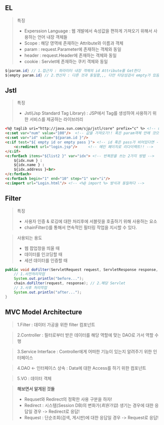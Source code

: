 ## EL

> 특징
>* Experssion Language : 웹 개발에서 속성값을 편하게 가져오기 위해서 사용하는 언어
> 내장 객체들
>* Scope : 해당 영역에 존재하는 Attribute와 이름과 객체
>* param : request.Parameter에 존재하는 객체와 동일
>* header : request.Header에 존재하는 객체와 동일
>* cookie : Servlet에 존재하는 쿠키 객체와 동일
```java
${param.id} // 1.접근자 : 파라미터 내장 객체의 id Attribute를 Get한다
${empty param.id} // 2.연산자 : 다른 것과 동일함,,, 다만 타당섬검사 empty가 있음 => param.id가 있으면 false, 객체 없으면 true
```

## Jstl

> 특징
>* Jstl(Jsp Standard Tag Library) : JSP에서 Tag를 생성하여 사용하기 위한 서비스를 제공하는 라이브러리
```html
<%@ taglib uri="http://java.sun.com/sjp/jstl/core" prefix="c" %> <!-- uri의 별칭을 c로 지정하자 -->
<c:set var="num" value="100"/>  <!-- 값을 가져오기!! 혹은 param객체 안에 것으로 불러들이기 -->
<c:set var="id" value="${param.id }"/>
<c:if test="${ empty id or empty pass }"> <!-- id 혹은 pass가 비어있다면 -->
	<c:redirect url="login.jsp"/>     <!-- 메인 페이지로 리다이렉트!! -->
</c:if>
<c:forEach items="${list2 }" var="idx"> <!-- 반복문을 쓰는 2가지 방법 -->
	${idx.num } : 
	${idx.name } : 
	${idx.address }<br>
</c:forEach>
<c:forEach begin="1" end="10" step="1" var="i"/>
<c:import url="Login.html"/> <!-- <%@ import %> 방식과 동일하다 -->
```

## Filter

> 특징
>* 사용자 인증 & 로깅에 대한 처리후에 서블릿을 호출하기 위해 사용하는 요소
>* chainFilter()를 통해서 연속적인 필터링 작업을 지시할 수 있다.

> 사용되는 용도
>* 웹 팝업창을 띄울 때
>* 데이터를 인코딩할 때
>* 세션 데이터를 인증할 때
```java
public void doFilter(ServletRequest request, ServletResponse response, FilterChain chain) throws IOException, ServletException {
    // 1.사전처리작업
    System.out.println("before...");
    chain.doFilter(request, response); // 2.해당 Servlet
    // 3.사후 처리작업
    System.out.println("after...");
}
```

## MVC Model Architecture

>1.Filter : 데이터 가공을 위한 filter 컴포넌트

>2.Controller : 필터로부터 받은 데이터를 해당 역할에 맞는 DAO로 가서 역할 수행

>3.Service Interface : Controller에게 어떠한 기능이 있는지 알려주기 위한 인터페이스

>4.DAO <- 인터페이스 상속 : Data에 대한 Access를 하기 위한 컴포넌트

>5.VO : 데이터 객체

> **해보면서 알게된 것들**
>* Requset와 Redirect의 정확한 사용 구분을 하자!
>* Redirect : 시스템(Session DB)의 변화가(*회원가입*) 생기는 경우에 대한 응답일 경우 -> Redirect로 응답!
>* Request : 단순조회(검색, 게시판)에 대한 응답일 경우 -> Request로 응답!
